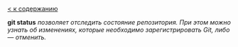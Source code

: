 [< к содержанию](./readme.md) 


**git status** *позволяет отследить состояние репозитория. При этом можно узнать об изменениях, которые необходимо зарегистрировать Git, либо — отменить.*